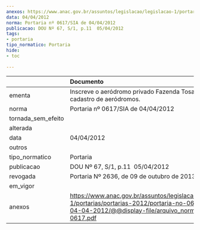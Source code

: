 ```yaml
---
anexos: https://www.anac.gov.br/assuntos/legislacao/legislacao-1/portarias/portarias-2012/portaria-no-0617-sia-de-04-04-2012/@@display-file/arquivo_norma/PA2012-0617.pdf
data: 04/04/2012
norma: Portaria nº 0617/SIA de 04/04/2012
publicacao: DOU Nº 67, S/1, p.11  05/04/2012
tags:
- portaria
tipo_normatico: Portaria
hide: 
- toc 
 
---
```


|                    | Documento                                                                                                                                                         |
|:-------------------|:------------------------------------------------------------------------------------------------------------------------------------------------------------------|
| ementa             | Inscreve o aeródromo privado Fazenda Tosana (RJ) no cadastro de aeródromos.                                                                                       |
| norma              | Portaria nº 0617/SIA de 04/04/2012                                                                                                                                |
| tornada_sem_efeito |                                                                                                                                                                   |
| alterada           |                                                                                                                                                                   |
| data               | 04/04/2012                                                                                                                                                        |
| outros             |                                                                                                                                                                   |
| tipo_normatico     | Portaria                                                                                                                                                          |
| publicacao         | DOU Nº 67, S/1, p.11  05/04/2012                                                                                                                                  |
| revogada           | Portaria Nº 2636, de 09 de outubro de 2013                                                                                                                        |
| em_vigor           |                                                                                                                                                                   |
| anexos             | https://www.anac.gov.br/assuntos/legislacao/legislacao-1/portarias/portarias-2012/portaria-no-0617-sia-de-04-04-2012/@@display-file/arquivo_norma/PA2012-0617.pdf |
